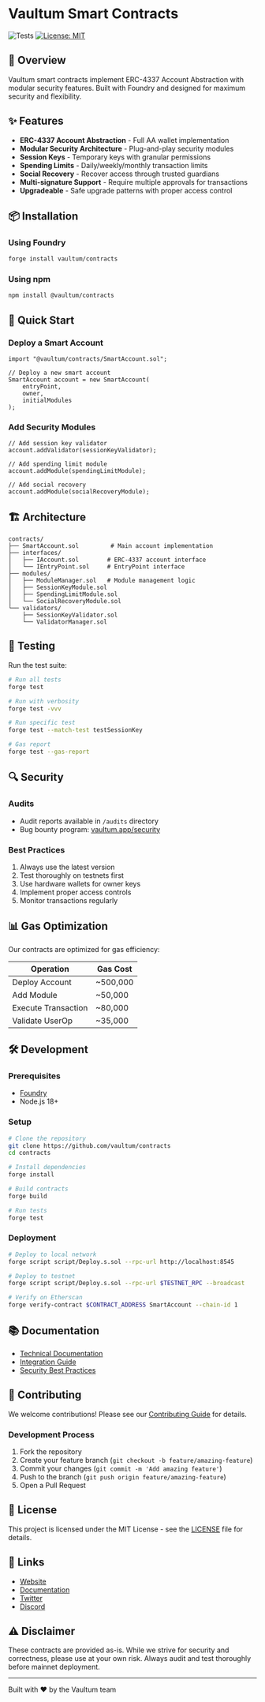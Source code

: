 # Vaultum Smart Contracts

![Tests](https://github.com/vaultum/contracts/workflows/Smart%20Contract%20Tests/badge.svg)
[![License: MIT](https://img.shields.io/badge/License-MIT-blue.svg)](https://opensource.org/licenses/MIT)

## 🔐 Overview

Vaultum smart contracts implement ERC-4337 Account Abstraction with modular security features. Built with Foundry and designed for maximum security and flexibility.

## ✨ Features

- **ERC-4337 Account Abstraction** - Full AA wallet implementation
- **Modular Security Architecture** - Plug-and-play security modules
- **Session Keys** - Temporary keys with granular permissions
- **Spending Limits** - Daily/weekly/monthly transaction limits
- **Social Recovery** - Recover access through trusted guardians
- **Multi-signature Support** - Require multiple approvals for transactions
- **Upgradeable** - Safe upgrade patterns with proper access control

## 📦 Installation

### Using Foundry

```bash
forge install vaultum/contracts
```

### Using npm

```bash
npm install @vaultum/contracts
```

## 🚀 Quick Start

### Deploy a Smart Account

```solidity
import "@vaultum/contracts/SmartAccount.sol";

// Deploy a new smart account
SmartAccount account = new SmartAccount(
    entryPoint,
    owner,
    initialModules
);
```

### Add Security Modules

```solidity
// Add session key validator
account.addValidator(sessionKeyValidator);

// Add spending limit module
account.addModule(spendingLimitModule);

// Add social recovery
account.addModule(socialRecoveryModule);
```

## 🏗️ Architecture

```
contracts/
├── SmartAccount.sol         # Main account implementation
├── interfaces/
│   ├── IAccount.sol        # ERC-4337 account interface
│   └── IEntryPoint.sol     # EntryPoint interface
├── modules/
│   ├── ModuleManager.sol   # Module management logic
│   ├── SessionKeyModule.sol
│   ├── SpendingLimitModule.sol
│   └── SocialRecoveryModule.sol
└── validators/
    ├── SessionKeyValidator.sol
    └── ValidatorManager.sol
```

## 🧪 Testing

Run the test suite:

```bash
# Run all tests
forge test

# Run with verbosity
forge test -vvv

# Run specific test
forge test --match-test testSessionKey

# Gas report
forge test --gas-report
```

## 🔍 Security

### Audits

- Audit reports available in `/audits` directory
- Bug bounty program: [vaultum.app/security](https://vaultum.app/security)

### Best Practices

1. Always use the latest version
2. Test thoroughly on testnets first
3. Use hardware wallets for owner keys
4. Implement proper access controls
5. Monitor transactions regularly

## 📊 Gas Optimization

Our contracts are optimized for gas efficiency:

| Operation | Gas Cost |
|-----------|----------|
| Deploy Account | ~500,000 |
| Add Module | ~50,000 |
| Execute Transaction | ~80,000 |
| Validate UserOp | ~35,000 |

## 🛠️ Development

### Prerequisites

- [Foundry](https://book.getfoundry.sh/getting-started/installation)
- Node.js 18+

### Setup

```bash
# Clone the repository
git clone https://github.com/vaultum/contracts
cd contracts

# Install dependencies
forge install

# Build contracts
forge build

# Run tests
forge test
```

### Deployment

```bash
# Deploy to local network
forge script script/Deploy.s.sol --rpc-url http://localhost:8545

# Deploy to testnet
forge script script/Deploy.s.sol --rpc-url $TESTNET_RPC --broadcast

# Verify on Etherscan
forge verify-contract $CONTRACT_ADDRESS SmartAccount --chain-id 1
```

## 📚 Documentation

- [Technical Documentation](https://docs.vaultum.app/contracts)
- [Integration Guide](https://docs.vaultum.app/integration)
- [Security Best Practices](https://docs.vaultum.app/security)

## 🤝 Contributing

We welcome contributions! Please see our [Contributing Guide](CONTRIBUTING.md) for details.

### Development Process

1. Fork the repository
2. Create your feature branch (`git checkout -b feature/amazing-feature`)
3. Commit your changes (`git commit -m 'Add amazing feature'`)
4. Push to the branch (`git push origin feature/amazing-feature`)
5. Open a Pull Request

## 📄 License

This project is licensed under the MIT License - see the [LICENSE](LICENSE) file for details.

## 🔗 Links

- [Website](https://vaultum.app)
- [Documentation](https://docs.vaultum.app)
- [Twitter](https://twitter.com/vaultumapp)
- [Discord](https://discord.gg/vaultum)

## ⚠️ Disclaimer

These contracts are provided as-is. While we strive for security and correctness, please use at your own risk. Always audit and test thoroughly before mainnet deployment.

---

Built with ❤️ by the Vaultum team